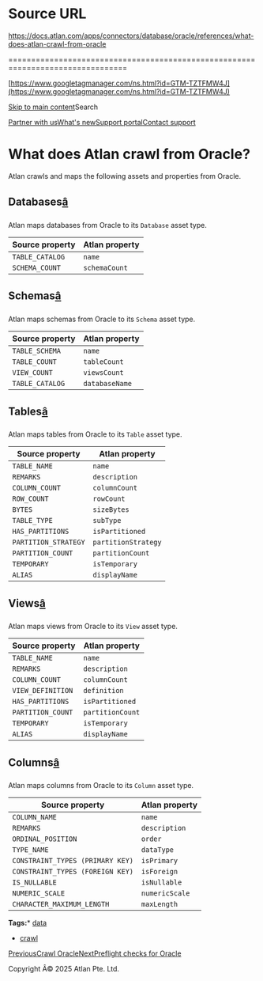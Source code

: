 # Source URL
https://docs.atlan.com/apps/connectors/database/oracle/references/what-does-atlan-crawl-from-oracle

================================================================================

<!--
canonical: https://docs.atlan.com/apps/connectors/database/oracle/references/what-does-atlan-crawl-from-oracle
link-alternate: https://docs.atlan.com/apps/connectors/database/oracle/references/what-does-atlan-crawl-from-oracle
meta-description: Atlan crawls and maps the following assets and properties from Oracle.
meta-docsearch:docusaurus_tag: docs-default-current
meta-docsearch:language: en
meta-docsearch:version: current
meta-docusaurus_locale: en
meta-docusaurus_tag: docs-default-current
meta-docusaurus_version: current
meta-generator: Docusaurus v3.8.1
meta-og-description: Atlan crawls and maps the following assets and properties from Oracle.
meta-og-locale: en
meta-og-title: What does Atlan crawl from Oracle? | Atlan Documentation
meta-og-url: https://docs.atlan.com/apps/connectors/database/oracle/references/what-does-atlan-crawl-from-oracle
meta-twitter:card: summary_large_image
meta-viewport: width=device-width,initial-scale=1
title: What does Atlan crawl from Oracle? | Atlan Documentation
-->

[https://www.googletagmanager.com/ns.html?id=GTM-TZTFMW4J](https://www.googletagmanager.com/ns.html?id=GTM-TZTFMW4J)

[Skip to main content](#__docusaurus_skipToContent_fallback)Search

[Partner with us](https://docs.google.com/forms/d/e/1FAIpQLScuAIhCm2GS7YFstrOjawbP8J7PUmOynQo7wI2yGCcCyEcVSw/viewform)[What's new](https://shipped.atlan.com/)[Support portal](https://atlan.zendesk.com/auth/v2/login/signin?return_to=https%3A%2F%2Fatlan.zendesk.com%2Fhc%2Fen-us&theme=hc&locale=en-us&brand_id=1900000425113&auth_origin=1900000425113%2Cfalse%2Ctrue)[Contact support](/support/submit-request)

What does Atlan crawl from Oracle?
==================================

Atlan crawls and maps the following assets and properties from Oracle.

Databases[â](#databases "Direct link to Databases")
-----------------------------------------------------

Atlan maps databases from Oracle to its `Database` asset type.

| Source property | Atlan property |
| --- | --- |
| `TABLE_CATALOG` | `name` |
| `SCHEMA_COUNT` | `schemaCount` |

Schemas[â](#schemas "Direct link to Schemas")
-----------------------------------------------

Atlan maps schemas from Oracle to its `Schema` asset type.

| Source property | Atlan property |
| --- | --- |
| `TABLE_SCHEMA` | `name` |
| `TABLE_COUNT` | `tableCount` |
| `VIEW_COUNT` | `viewsCount` |
| `TABLE_CATALOG` | `databaseName` |

Tables[â](#tables "Direct link to Tables")
--------------------------------------------

Atlan maps tables from Oracle to its `Table` asset type.

| Source property | Atlan property |
| --- | --- |
| `TABLE_NAME` | `name` |
| `REMARKS` | `description` |
| `COLUMN_COUNT` | `columnCount` |
| `ROW_COUNT` | `rowCount` |
| `BYTES` | `sizeBytes` |
| `TABLE_TYPE` | `subType` |
| `HAS_PARTITIONS` | `isPartitioned` |
| `PARTITION_STRATEGY` | `partitionStrategy` |
| `PARTITION_COUNT` | `partitionCount` |
| `TEMPORARY` | `isTemporary` |
| `ALIAS` | `displayName` |

Views[â](#views "Direct link to Views")
-----------------------------------------

Atlan maps views from Oracle to its `View` asset type.

| Source property | Atlan property |
| --- | --- |
| `TABLE_NAME` | `name` |
| `REMARKS` | `description` |
| `COLUMN_COUNT` | `columnCount` |
| `VIEW_DEFINITION` | `definition` |
| `HAS_PARTITIONS` | `isPartitioned` |
| `PARTITION_COUNT` | `partitionCount` |
| `TEMPORARY` | `isTemporary` |
| `ALIAS` | `displayName` |

Columns[â](#columns "Direct link to Columns")
-----------------------------------------------

Atlan maps columns from Oracle to its `Column` asset type.

| Source property | Atlan property |
| --- | --- |
| `COLUMN_NAME` | `name` |
| `REMARKS` | `description` |
| `ORDINAL_POSITION` | `order` |
| `TYPE_NAME` | `dataType` |
| `CONSTRAINT_TYPES (PRIMARY KEY)` | `isPrimary` |
| `CONSTRAINT_TYPES (FOREIGN KEY)` | `isForeign` |
| `IS_NULLABLE` | `isNullable` |
| `NUMERIC_SCALE` | `numericScale` |
| `CHARACTER_MAXIMUM_LENGTH` | `maxLength` |

**Tags:*** [data](/tags/data)
* [crawl](/tags/crawl)

[PreviousCrawl Oracle](/apps/connectors/database/oracle/how-tos/crawl-oracle)[NextPreflight checks for Oracle](/apps/connectors/database/oracle/references/preflight-checks-for-oracle)

Copyright Â© 2025 Atlan Pte. Ltd.


